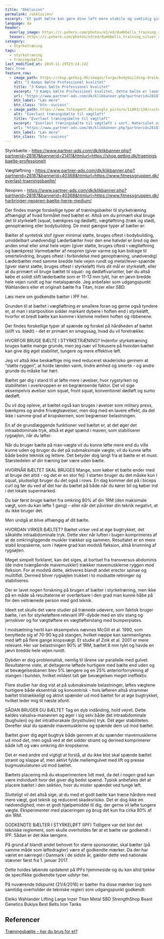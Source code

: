 ```yaml
---
title: "Okklusion"
permalink: /okklusion/
excerpt: "Et godt bælte kan gøre dine løft mere stabile og samtidig give dig mere vægt på stangen i især squat og dødløft. I denne artikel vil jeg fortælle dig om de forskellige typer af bælter, hvordan bæltet virker og hvornår du skal bruge det."
language: da
header:
  overlay_image: https://c.pxhere.com/photos/e3/ed/dumbbells_training_silver_sports_force_mussels_body_building-600719.jpg!d
  teaser: https://c.pxhere.com/photos/e3/ed/dumbbells_training_silver_sports_force_mussels_body_building-600719.jpg!d
category:
  - Styrketræning
tags:
  - styrketræning
  - træningsbælte
last_modified_at: 2019-11-19T23:14:14Z
toc: true
feature_row:
  - image_path: https://shop.getbig.dk/images/large/bodybuilding-dreikampfguertel_LRG.jpg
    alt: "3 Kamps bælte Professionel kvalitet"
    title: "3 Kamps bælte Professionel kvalitet"
    excerpt: "3 Kamps bælte Professionel kvalitet. Dette bælte er lavet i ekstrem robust læder og er MEGET stabil. Det er specielt velegnet for hård styrkeløft, bodybuilding og 3-kamp."
    url: "https://www.partner-ads.com/dk/klikbanner.php?partnerid=28187&bannerid=21411&htmlurl=https://shop.getbig.dk/traeningsbaelte-professionelt"
    btn_label: "Læs mere"
    btn_class: "btn--success"
  - image_path: https://www.fotoagent.dk/single_picture/11803/138/custom1/tr%c3%83%c2%a6ningsb%c3%83%c2%a6lte.jpg
    alt: "Everlast træningsbælte til vægtløft"
    title: "Everlast træningsbælte til vægtløft"
    excerpt: "Everlast træningsbælte til vægtløft i sort. Materialet er i ægte læder med blød indvendig polstring. Everlast bæltet yder en optimal støtte ved intens styrkeløft med en bredde på 10 cm og dobbelt spænde til lukning."
    url: "https://www.partner-ads.com/dk/klikbanner.php?partnerid=28187&bannerid=40368&htmlurl=https://www.fitnessgruppen.dk/everlast-traeningsbaelte/"
    btn_label: "Læs mere"
    btn_class: "btn--success"
---
```


Styrkbælte - https://www.partner-ads.com/dk/klikbanner.php?partnerid=28187&bannerid=21411&htmlurl=https://shop.getbig.dk/traeningsbaelte-professionelt

Vægtløftning - https://www.partner-ads.com/dk/klikbanner.php?partnerid=28187&bannerid=40368&htmlurl=https://www.fitnessgruppen.dk/everlast-traeningsbaelte/

Neopren - https://www.partner-ads.com/dk/klikbanner.php?partnerid=28187&bannerid=40368&htmlurl=https://www.fitnessgruppen.dk/harbringer-neopren-baelte-herre-medium/



Der findes mange forskellige typer af træningsbælter til styrketræning afhængigt af hvad formålet med bæltet er. Altså om du primært skal bruge det til styrkeløft (squat, bænkpres og dødløft), vægtløftning (træk og stød), genoptræning eller bodybuilding. De mest gængse typer af bælter er:

Bælter af syntetisk stof (giver minimal støtte, bruges oftest i bodybuilding, umiddelbart unødvendig)
Læderbælter hvor den ene halvdel er bred og den anden smal eller smal hele vejen (giver støtte, bruges oftest i vægtløftning og bænkpres)
Varmebælter af neopren (giver varme og kan bidrage til smertelindring, bruges oftest i forbindelse med genoptræning, unødvendig)
Læderbælter med samme bredde hele vejen rundt og metal/lever-spænde (giver størst støtte, bruges oftest i styrkeløft)
Hvis dit mål er styrkeløft, eller at du primært vil bruge bæltet til squat- og dødløftvarianter, bør du altså købe et solidt stift læderbælte som er 11-13 mm tykt, har en jævn bredde hele vejen rundt og har metalspænde. Jeg anbefaler som udgangspunkt Wahlanders eller et originalt bælte fra Titan, Inzer eller SBD.

Læs mere om godkendte bælter i IPF her.

Grunden til at bæltet i vægtløftning er smallere foran og gerne også tyndere er, at man i startposition sidder markant dybere i hoften end i styrkeløft, hvorfor et bredt bælte kan komme i klemme mellem hoften og ribbenene.

Der findes forskellige typer af spænde og forskel på hårdheden af bæltet (stift vs. blødt) - det er primært en smagssag, hvad du vil foretrække.

HVORFOR BRUGE BÆLTE I STYRKETRÆNING?
Indenfor styrketræning bruges bælte mange grunde, men jeg især vil fokusere på hvordan bæltet kan give dig øget stabilitet, tungere og mere effektive løft.

Jeg vil altså ikke beskæftige mig med reduceret skaderisiko gennem at “støtte ryggen”, at holde lænden varm, lindre ømhed og smerte - og andre grunde du måske har hørt.

Bæltet gør dig i stand til at løfte mere i øvelser, hvor rygstyrken og stabiliteten i overkroppen er en begrænsende faktor. Det vil sige eksempelvis øvelser som squat, front squat, konventionel dødløft og sumo dødløft.

Du vil dog opleve, at bæltet også kan bruges i øvelser som military press, bænkpres og andre frivægtsøvelser, men dog med en lavere effekt, da det ikke i samme grad af kropskernen, som begrænser belastningen.

En af de grundlæggende funktioner ved bæltet er, at det øger det intraabdominale tryk, altså et øget spænd i maven, som stabiliserer rygsøjlen, når du løfter.

Når du bruger bælte på max-vægte vil du kunne løfte mere end du ville kunne uden og bruger du det på submaksimale vægte, vil du kunne løfte både bedre teknisk og lettere. Det betyder dog langt fra at bælte er et must. Størstedelen af din træning bør være uden bælte.

HVORNÅR BÆLTET SKAL BRUGES
Mange, som køber et bælte ender med at bruge det altid - og det er en stor fejl. I starten bruger du det måske kun i squat, pludseligt bruger du det også i rows. En dag kommer det på i biceps curl og før du ved af det har du bæltet på både når du kører bil og køber ind i det lokale supermarked.

Du bør først bruge bæltet fra omkring 80% af din 1RM (den maksimale vægt, som du kan løfte 1 gang) - eller når det påvirker din teknik negativt, at du ikke bruger det.

Men undgå at blive afhængig af dit bælte.

HVORDAN VIRKER BÆLTET?
Bæltet virker ved at øge bugtrykket, det såkaldte intraabdominale tryk. Dette sker når luften i bugen komprimeres af at de omkringliggende muskler trækker sig sammen. Resultatet er en mere stabil kropskerne, som i højere grad kan modstå fleksion, altså krumning af rygsøjlen.

Meget simpelt forklaret, kan det siges, at bortset fra transversus abdominis (de indre tværgående mavemuskler) trækker mavemusklerne ryggen mod fleksion. For at modstå dette, aktiveres blandt andet erector spinae og mulitifidi. Dermed bliver rygsøjlen trukket i to modsatte retninger og stabiliseres.

Der er lavet nogen forskning på brugen af bælter i styrketræning, men ikke på en måde så resultaterne er overførbare i den grad man kunne håbe på for den veltrænede person med god teknik.

Ideelt set skulle det være studier på trænede udøvere, som faktisk bruger bælte, i en for styrkeløftere relevant IPF-dybde med en stiv stang og jernskiver og for vægtløftere en vægtløfterstang med bumperplates.

I modsætning hertil kan eksempelvis nævnes McGill et al. 1990, som benyttede sig af 70-90 kg på stangen, hvilket næppe kan sammenlignes med løft på flere gange kropsvægt. Et studie af Zink et al. 2001 er mere relevant. Her var belastningen 90% af 1RM, bæltet 8 mm tykt og havde en jævn bredde hele vejen rundt.

Dybden er dog problematisk, nemlig til lårene var parallelle med gulvet. Resultaterne viste, at deltagerne løftede hurtigere med bælte end uden og at bevægelsesbanen blev 5% længere og en 25% anteriorforrykning af stangen i bunden, hvilket mildest talt gør bevægelsen meget ineffektiv.

Flere studier har dog vist at på submaksimale belastninger, løftes vægtene hurtigere både eksentrisk og koncentrisk - hvis løfteren altså strammer bæltet tilstrækkeligt og aktivt spænder ud mod bæltet for at øge bugtrykket, hvilket leder mig til næste afsnit.

SÅDAN BRUGER DU BÆLTET
Tag en dyb indånding, hold vejret. Dette kaldes valsalva-manøvren og øger i sig selv både det intraabdominale (bughulen) og det intrathorakale (brysthulen) tryk. Dét øger stabiliteten. Derefter skal du spænde mavemusklerne og spænde dem ud mod bæltet.

Bæltet giver dig øget bugtryk både gennem at du spænder mavemusklerne ud imod det, men også ved at det sidder stramt og dermed komprimerer både luft og væv omkring din kropskerne.

Det er med andre ord vigtigt at forstå, at du ikke blot skal spænde bæltet stramt og slappe af, men aktivt fylde mellemgulvet med lift og presse bugmuskulaturen ud mod bæltet.

Bæltets placering må du eksperimentere lidt med, da det i nogen grad kan være individuelt hvor det giver dig bedst spænd. Typisk anbefales det at placere bæltet i den sektion, hvor du mister spændet ved tunge løft.

Slutteligt vil det altså sige, at du med et godt bælte kan træne hårdere med mere vægt, god teknik og reduceret skadesrisiko. Det er dog ikke en nødvendighed, men et godt hjælpemiddel til dig, der gerne vil løfte tungere vægte. Eksperimenter med placeringen og brug det kun fra cirka 80% af din 1RM.

GODKENDTE BÆLTER I STYRKELØFT (IPF)
Tidligere var det blot det tekniske reglement, som skulle overholdes før at et bælte var godkendt i IPF. Sådan er det ikke længere.

På grund af blandt andet behovet for større sponsorater, skal bælter (på samme måde som løftedragter) være af godkendte mærker. Da der har været en særregel i Danmark i de sidste år, gælder dette ved nationale stævner først fra 1. januar 2017.

Dette holdes løbende opdateret på IPFs hjemmeside og du kan altid tjekke de specifikke godkendte typer udstyr her.

På nuværende tidspunkt (21/4/2016) er bælter fra disse mærker (og som samtidig overholder de tekniske regler) som udgangspunkt godkendt:

Eleiko
Wahlander
Lifting Large
Inzer
Titan
Metal
SBD
StrengthShop
Beast Genetics
Bukiya
Best Belts
Iron Tanks



## Referencer

[Træningsbælte - har du brug for et?](https://www.bodylab.dk/shop/traeningsbaelte-har-du-1627c1.html)
